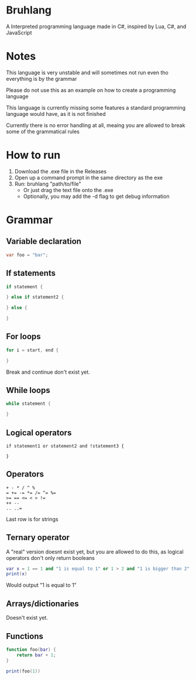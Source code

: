 # Bruhlang
A Interpreted programming language made in C#, inspired by Lua, C#, and JavaScript

# Notes
This language is very unstable and will sometimes not run even tho everything is by the grammar

Please do not use this as an example on how to create a programming language

This language is currently missing some features a standard programming language would have, as it is not finished

Currently there is no error handling at all, meaing you are allowed to break some of the grammatical rules

# How to run
1. Download the .exe file in the Releases
2. Open up a command prompt in the same directory as the exe
3. Run: bruhlang "path/to/file"
   * Or just drag the text file onto the .exe
   * Optionally, you may add the -d flag to get debug information

# Grammar
## Variable declaration
```cs
var foo = "bar";
```
## If statements
```cs
if statement {

} else if statement2 {

} else {

}
```
## For loops
```cs
for i = start, end {

}
```
Break and continue don't exist yet.
## While loops
```cs
while statement {

}
```
## Logical operators
```
if statement1 or statement2 and !statement3 {

}
```
## Operators
```
+ - * / ^ %
= += -= *= /= ^= %=
>= == <= < > != 
++ --
.. ..=
```
Last row is for strings
## Ternary operator
A "real" version doesnt exist yet, but you are allowed to do this, as logical operators don't only return booleans
```lua
var x = 1 == 1 and "1 is equal to 1" or 1 > 2 and "1 is bigger than 2";
print(x)
```
Would output "1 is equal to 1"
## Arrays/dictionaries
Doesn't exist yet.
## Functions
```lua
function foo(bar) {
    return bar + 1;
}

print(foo(1))
```
